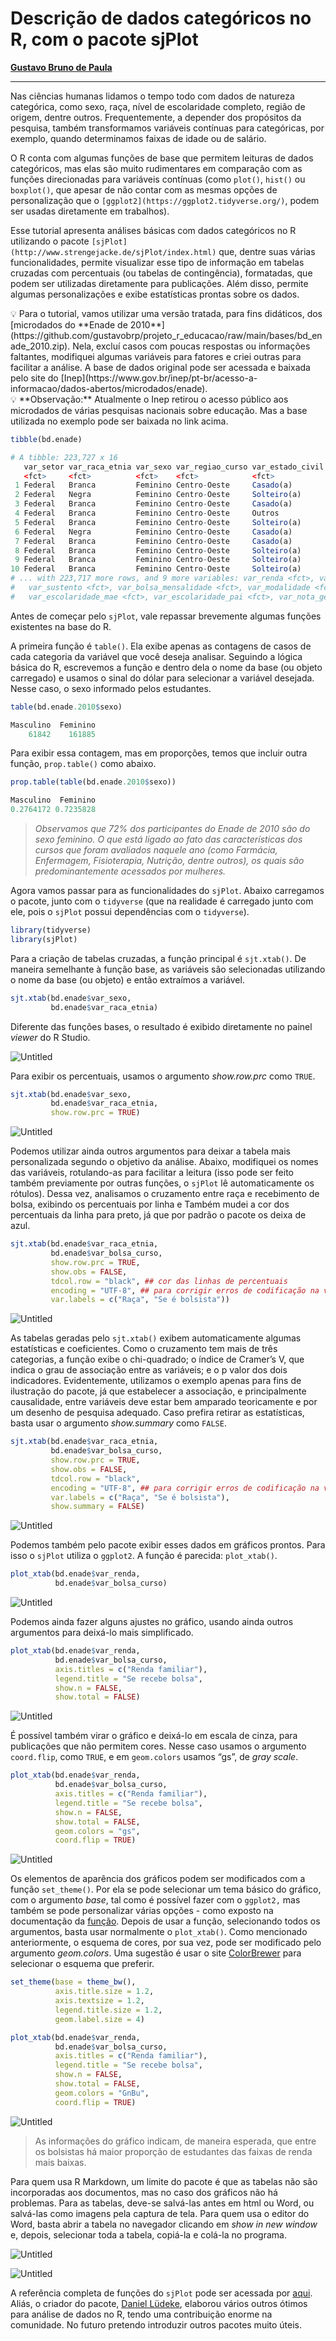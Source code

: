 # Descrição de dados categóricos no R, com o pacote sjPlot

**[Gustavo Bruno de Paula](https://www.notion.so/Gustavo-Bruno-de-Paula-72a956ad82be4f12b851ef904459645b)**

---

Nas ciências humanas lidamos o tempo todo com dados de natureza categórica, como sexo, raça, nível de escolaridade completo, região de origem, dentre outros. Frequentemente, a depender dos propósitos da pesquisa, também transformamos variáveis contínuas para categóricas, por exemplo, quando determinamos faixas de idade ou de salário. 

O R conta com algumas funções de base que permitem leituras de dados categóricos, mas elas são muito rudimentares em comparação com as funções direcionadas para variáveis contínuas (como `plot()`, `hist()` ou `boxplot()`, que apesar de não contar com as mesmas opções de personalização que o `[ggplot2](https://ggplot2.tidyverse.org/)`, podem ser usadas diretamente em trabalhos). 

Esse tutorial apresenta análises básicas com dados categóricos no R utilizando o pacote `[sjPlot](http://www.strengejacke.de/sjPlot/index.html)` que, dentre suas várias funcionalidades, permite visualizar esse tipo de informação em tabelas cruzadas com percentuais (ou tabelas de contingência), formatadas, que podem ser utilizadas diretamente para publicações. Além disso, permite algumas personalizações e exibe estatísticas prontas sobre os dados.

<aside>
💡 Para o tutorial, vamos utilizar uma versão tratada, para fins didáticos, dos [microdados do **Enade de 2010**](https://github.com/gustavobrp/projeto_r_educacao/raw/main/bases/bd_enade_2010.zip). Nela, excluí casos com poucas respostas ou informações faltantes, modifiquei algumas variáveis para fatores e criei outras para facilitar a análise. A base de dados original pode ser acessada e baixada pelo site do [Inep](https://www.gov.br/inep/pt-br/acesso-a-informacao/dados-abertos/microdados/enade).

</aside>

<aside>
💡 **Observação:** Atualmente o Inep retirou o acesso público aos microdados de várias pesquisas nacionais sobre educação. Mas a base utilizada no exemplo pode ser baixada no link acima.

</aside>

```r
tibble(bd.enade)
```

```r
# A tibble: 223,727 x 16
   var_setor var_raca_etnia var_sexo var_regiao_curso var_estado_civil var_onde_vive   var_quant_famil~
   <fct>     <fct>          <fct>    <fct>            <fct>            <fct>           <fct>           
 1 Federal   Branca         Feminino Centro-Oeste     Casado(a)        Em casa ou apa~ Duas a quatro p~
 2 Federal   Negra          Feminino Centro-Oeste     Solteiro(a)      Em casa ou apa~ Duas a quatro p~
 3 Federal   Branca         Feminino Centro-Oeste     Casado(a)        Em casa ou apa~ Duas a quatro p~
 4 Federal   Branca         Feminino Centro-Oeste     Outros           Em casa ou apa~ Duas a quatro p~
 5 Federal   Branca         Feminino Centro-Oeste     Solteiro(a)      Em casa ou apa~ Duas a quatro p~
 6 Federal   Negra          Feminino Centro-Oeste     Casado(a)        Em casa ou apa~ Duas a quatro p~
 7 Federal   Branca         Feminino Centro-Oeste     Casado(a)        Em casa ou apa~ Duas a quatro p~
 8 Federal   Branca         Feminino Centro-Oeste     Solteiro(a)      Em casa ou apa~ Duas a quatro p~
 9 Federal   Branca         Feminino Centro-Oeste     Solteiro(a)      Em casa ou apa~ Duas a quatro p~
10 Federal   Branca         Feminino Centro-Oeste     Solteiro(a)      Em casa ou apa~ Vive sozinho    
# ... with 223,717 more rows, and 9 more variables: var_renda <fct>, var_trabalho <fct>,
#   var_sustento <fct>, var_bolsa_mensalidade <fct>, var_modalidade <fct>, var_bolsa_curso <fct>,
#   var_escolaridade_mae <fct>, var_escolaridade_pai <fct>, var_nota_geral <dbl>
```

Antes de começar pelo `sjPlot`, vale repassar brevemente algumas funções existentes na base do R. 

A primeira função é `table()`. Ela exibe apenas as contagens de casos de cada categoria da variável que você deseja analisar. Seguindo a lógica básica do R, escrevemos a função e dentro dela o nome da base (ou objeto carregado) e usamos o sinal do dólar para selecionar a variável desejada. Nesse caso, o sexo informado pelos estudantes.

```r
table(bd.enade.2010$sexo)
```

```r
Masculino  Feminino 
    61842    161885
```

Para exibir essa contagem, mas em proporções, temos que incluir outra função, `prop.table()` como abaixo.

```r
prop.table(table(bd.enade.2010$sexo))
```

```r
Masculino  Feminino 
0.2764172 0.7235828
```

> *Observamos que 72% dos participantes do Enade de 2010 são do sexo feminino. O que está ligado ao fato das características dos cursos que foram avaliados naquele ano (como Farmácia, Enfermagem, Fisioterapia, Nutrição, dentre outros), os quais são predominantemente acessados por mulheres.*
> 

Agora vamos passar para as funcionalidades do `sjPlot`. Abaixo carregamos o pacote, junto com o `tidyverse` (que na realidade é carregado junto com ele, pois o `sjPlot` possui dependências com o `tidyverse`).

```r
library(tidyverse)
library(sjPlot)
```

Para a criação de tabelas cruzadas, a função principal é `sjt.xtab()`. De maneira semelhante à função base, as variáveis são selecionadas utilizando o nome da base (ou objeto) e então extraímos a variável. 

```r
sjt.xtab(bd.enade$var_sexo,
         bd.enade$var_raca_etnia)
```

Diferente das funções bases, o resultado é exibido diretamente no painel *viewer* do R Studio.

![Untitled](Descric%CC%A7a%CC%83o%20de%20dados%20catego%CC%81ricos%20no%20R,%20com%20o%20paco%20ae2f1b2af9a74753a556f7f9e09d2f85/Untitled.png)

Para exibir os percentuais, usamos o argumento *show.row.prc* como `TRUE`. 

```r
sjt.xtab(bd.enade$var_sexo,
         bd.enade$var_raca_etnia,
         show.row.prc = TRUE)
```

![Untitled](Descric%CC%A7a%CC%83o%20de%20dados%20catego%CC%81ricos%20no%20R,%20com%20o%20paco%20ae2f1b2af9a74753a556f7f9e09d2f85/Untitled%201.png)

Podemos utilizar ainda outros argumentos para deixar a tabela mais personalizada segundo o objetivo da análise. Abaixo, modifiquei os nomes das variáveis, rotulando-as para facilitar a leitura (isso pode ser feito também previamente por outras funções, o `sjPlot` lê automaticamente os rótulos). Dessa vez, analisamos o cruzamento entre raça e recebimento de bolsa, exibindo os percentuais por linha e  Também mudei a cor dos percentuais da linha para preto, já que por padrão o pacote os deixa de azul.

```r
sjt.xtab(bd.enade$var_raca_etnia,
         bd.enade$var_bolsa_curso,
         show.row.prc = TRUE,
         show.obs = FALSE,
         tdcol.row = "black", ## cor das linhas de percentuais
         encoding = "UTF-8", ## para corrigir erros de codificação na variável
         var.labels = c("Raça", "Se é bolsista"))
```

![Untitled](Descric%CC%A7a%CC%83o%20de%20dados%20catego%CC%81ricos%20no%20R,%20com%20o%20paco%20ae2f1b2af9a74753a556f7f9e09d2f85/Untitled%202.png)

As tabelas geradas pelo `sjt.xtab()` exibem automaticamente algumas estatísticas e coeficientes. Como o cruzamento tem mais de três categorias, a função exibe o chi-quadrado; o índice de Cramer’s V, que indica o grau de associação entre as variáveis; e o p valor dos dois indicadores. Evidentemente, utilizamos o exemplo apenas para fins de ilustração do pacote, já que estabelecer a associação, e principalmente causalidade, entre variáveis deve estar bem amparado teoricamente e por um desenho de pesquisa adequado. Caso prefira retirar as estatísticas, basta usar o argumento *show.summary* como `FALSE`.

```r
sjt.xtab(bd.enade$var_raca_etnia,
         bd.enade$var_bolsa_curso,
         show.row.prc = TRUE,
         show.obs = FALSE,
         tdcol.row = "black",
         encoding = "UTF-8", ## para corrigir erros de codificação na variável
         var.labels = c("Raça", "Se é bolsista"),
         show.summary = FALSE)
```

![Untitled](Descric%CC%A7a%CC%83o%20de%20dados%20catego%CC%81ricos%20no%20R,%20com%20o%20paco%20ae2f1b2af9a74753a556f7f9e09d2f85/Untitled%203.png)

Podemos também pelo pacote exibir esses dados em gráficos prontos. Para isso o `sjPlot` utiliza o `ggplot2`. A função é parecida: `plot_xtab()`.

```r
plot_xtab(bd.enade$var_renda,
          bd.enade$var_bolsa_curso)
```

![Untitled](Descric%CC%A7a%CC%83o%20de%20dados%20catego%CC%81ricos%20no%20R,%20com%20o%20paco%20ae2f1b2af9a74753a556f7f9e09d2f85/Untitled%204.png)

Podemos ainda fazer alguns ajustes no gráfico, usando ainda outros argumentos para deixá-lo mais simplificado.

```r
plot_xtab(bd.enade$var_renda,
          bd.enade$var_bolsa_curso,
          axis.titles = c("Renda familiar"),
          legend.title = "Se recebe bolsa",
          show.n = FALSE,
          show.total = FALSE)
```

![Untitled](Descric%CC%A7a%CC%83o%20de%20dados%20catego%CC%81ricos%20no%20R,%20com%20o%20paco%20ae2f1b2af9a74753a556f7f9e09d2f85/Untitled%205.png)

É possível também virar o gráfico e deixá-lo em escala de cinza, para publicações que não permitem cores. Nesse caso usamos o argumento `coord.flip`, como `TRUE`, e em `geom.colors` usamos “gs”, de *gray scale*. 

```r
plot_xtab(bd.enade$var_renda,
          bd.enade$var_bolsa_curso,
          axis.titles = c("Renda familiar"),
          legend.title = "Se recebe bolsa",
          show.n = FALSE,
          show.total = FALSE,
          geom.colors = "gs",
          coord.flip = TRUE)
```

![Untitled](Descric%CC%A7a%CC%83o%20de%20dados%20catego%CC%81ricos%20no%20R,%20com%20o%20paco%20ae2f1b2af9a74753a556f7f9e09d2f85/Untitled%206.png)

Os elementos de aparência dos gráficos podem ser modificados com a função `set_theme()`. Por ela se pode selecionar um tema básico do gráfico, com o argumento *base*, tal como é possível fazer com o `ggplot2,` mas também se pode personalizar várias opções - como exposto na documentação da [função](https://strengejacke.github.io/sjPlot/reference/set_theme.html).  Depois de usar a função, selecionando todos os argumentos, basta usar normalmente o `plot_xtab()`. Como mencionado anteriormente, o esquema de cores, por sua vez, pode ser modificado pelo argumento *geom.colors*. Uma sugestão é usar o site [ColorBrewer](https://colorbrewer2.org/#type=sequential&scheme=BuGn&n=3) para selecionar o esquema que preferir. 

```r
set_theme(base = theme_bw(),
          axis.title.size = 1.2,
          axis.textsize = 1.2,
          legend.title.size = 1.2,
          geom.label.size = 4)

plot_xtab(bd.enade$var_renda,
          bd.enade$var_bolsa_curso,
          axis.titles = c("Renda familiar"),
          legend.title = "Se recebe bolsa",
          show.n = FALSE,
          show.total = FALSE,
          geom.colors = "GnBu",
          coord.flip = TRUE)
```

![Untitled](Descric%CC%A7a%CC%83o%20de%20dados%20catego%CC%81ricos%20no%20R,%20com%20o%20paco%20ae2f1b2af9a74753a556f7f9e09d2f85/Untitled%207.png)

> As informações do gráfico indicam, de maneira esperada, que entre os bolsistas há maior proporção de estudantes das faixas de renda mais baixas.
> 

Para quem usa R Markdown, um limite do pacote é que as tabelas não são incorporadas aos documentos, mas no caso dos gráficos não há problemas. Para as tabelas, deve-se salvá-las antes em html ou Word, ou salvá-las como imagens pela captura de tela. Para quem usa o editor do Word, basta abrir a tabela no navegador clicando em *show in new window* e, depois, selecionar toda a tabela, copiá-la e colá-la no programa. 

![Untitled](Descric%CC%A7a%CC%83o%20de%20dados%20catego%CC%81ricos%20no%20R,%20com%20o%20paco%20ae2f1b2af9a74753a556f7f9e09d2f85/Untitled%208.png)

![Untitled](Descric%CC%A7a%CC%83o%20de%20dados%20catego%CC%81ricos%20no%20R,%20com%20o%20paco%20ae2f1b2af9a74753a556f7f9e09d2f85/Untitled%209.png)

A referência completa de funções do `sjPlot` pode ser acessada por [aqui](https://strengejacke.github.io/sjPlot/reference/index.html). Aliás, o criador do pacote, [Daniel Lüdeke](https://github.com/strengejacke), elaborou vários outros ótimos para análise de dados no R, tendo uma contribuição enorme na comunidade. No futuro pretendo introduzir outros pacotes muito úteis.